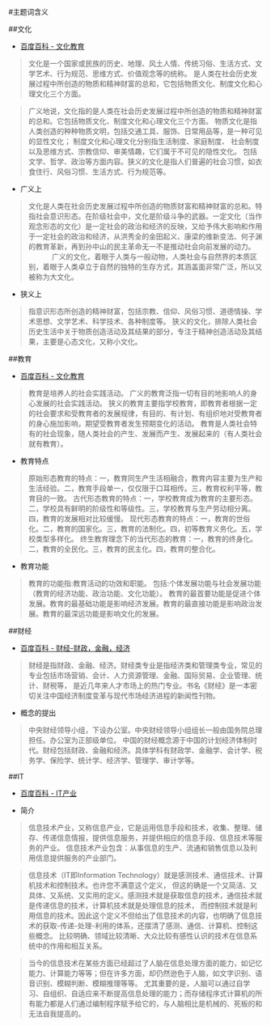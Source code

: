 #主题词含义

##文化

- [百度百科 - 文化教育](http://baike.baidu.com/view/1639168.htm)

> 文化是一个国家或民族的历史、地理、风土人情、传统习俗、生活方式、文学艺术、行为规范、思维方式、价值观念等的统称。
是人类在社会历史发展过程中所创造的物质和精神财富的总和，它包括物质文化、制度文化和心理文化三个方面。

> 广义地说，文化指的是人类在社会历史发展过程中所创造的物质和精神财富的总和。它包括物质文化、制度文化和心理文化三个方面。
物质文化是指人类创造的种种物质文明，包括交通工具、服饰、日常用品等，是一种可见的显性文化；
制度文化和心理文化分别指生活制度、家庭制度、 社会制度以及思维方式、宗教信仰、审美情趣，它们属于不可见的隐性文化。
包括文学、哲学、政治等方面内容。狭义的文化是指人们普遍的社会习惯，如衣食住行、风俗习惯、生活方式、行为规范等。

- 广义上

> 文化是人类在社会历史发展过程中所创造的物质财富和精神财富的总和。特指社会意识形态。在阶级社会中，文化是阶级斗争的武器。一定文化（当作观念形态的文化）是一定社会的政治和经济的反映，又给予伟大影响和作用于一定社会的政治和经济，从洪秀全的金田起义、康梁的维新变法、何子渊的教育革新，再到孙中山的民主革命无一不是推动社会向前发展的动力。 　
　　广义的文化，着眼于人类与一般动物，人类社会与自然界的本质区别，着眼于人类卓立于自然的独特的生存方式，其涵盖面非常广泛，所以又被称为大文化。 

- 狭义上

> 指意识形态所创造的精神财富，包括宗教、信仰、风俗习惯、道德情操、学术思想、文学艺术、科学技术、各种制度等。
狭义的文化，排除人类社会历史生活中关于物质创造活动及其结果的部分，专注于精神创造活动及其结果，主要是心态文化，又称小文化。 　

##教育

- [百度百科 - 文化教育](http://baike.baidu.com/view/1639168.htm)

> 教育是培养人的社会实践活动。 广义的教育泛指一切有目的地影响人的身心发展的社会实践活动。
狭义的教育主要指学校教育，即教育者根据一定的社会要求和受教育者的发展规律，有目的、有计划、有组织地对受教育者的身心施加影响，期望受教育者发生预期变化的活动。 教育是人类社会特有的社会现象，随人类社会的产生、发展而产生、发展起来的（有人类社会就有教育）。

- 教育特点

> 原始形态教育的特点：一，教育同生产生活相融合，教育内容主要为生产和生活经验。二，教育手段单一，仅仅限于口耳相传。三，教育权利平等，教育目的一致。
古代形态教育的特点：一，学校教育成为教育的主要形态。二，学校具有鲜明的阶级性和等级性。三，学校教育与生产劳动相分离。四，教育的发展相对比较缓慢。
现代形态教育的特点：一，教育的世俗化。二，教育的国家化。三，教育的法制化。四，初等教育义务化。五，学校类型多样化。
终生教育理念下的当代形态的教育：一，教育的终身化。二，教育的全民化。三，教育的民主化。四，教育的整合化。

- 教育功能

> 教育的功能指:教育活动的功效和职能。 包括:个体发展功能与社会发展功能（教育的经济功能、政治功能、文化功能）。 
教育的最首要功能是促进个体发展。教育的最基础功能是影响经济发展。教育的最直接功能是影响政治发展。教育的最深远功能是影响文化的发展。


##财经

- [百度百科 - 财经-财政，金融，经济](http://baike.baidu.com/subview/65159/5084884.htm)

> 财经是指财政、金融、经济。财经类专业是指经济类和管理类专业，常见的专业包括市场营销、会计、人力资源管理、金融、国际贸易、企业管理、统计、财税等，
是近几年来人才市场上的热门专业。书名《财经》是一本密切关注中国经济制度变革与现代市场经济进程的新闻性刊物。

- 概念的提出

> 中央财经领导小组，下设办公室。中央财经领导小组组长一般由国务院总理担任。办公室为正部级单位。
中国的财经概念源于中国的计划经济体制时代。财经包括财政、金融和经济。具体学科有财政学、金融学、会计学、税务学、保险学、统计学、经济学、管理学、审计学等。

##IT

- [百度百科 - IT产业](http://baike.baidu.com/view/399067.htm?fromtitle=IT%E4%BA%A7%E4%B8%9A&fromid=4415059&type=syn)

- 简介

> 信息技术产业，又称信息产业，它是运用信息手段和技术，收集、整理、储存、传递信息情报，提供信息服务，并提供相应的信息手段、信息技术等服务的产业。
信息技术产业包含：从事信息的生产、流通和销售信息以及利用信息提供服务的产业部门。

> 信息技术（IT即Information Technology）就是感测技术、通信技术、计算机技术和控制技术。也许您不满意这个定义，
但这的确是一个又简洁、又具体、又系统、又实用的定义。感测技术就是获取信息的技术，通信技术就是传递信息的技术，计算机技术就是处理信息的技术，
而控制技术就是利用信息的技术。因此这个定义不但给出了信息技术的内容，也明确了信息技术的获取-传递-处理-利用的体系，还摆清了感测、通信、计算机、控制这些概念。
比较明确、领域比较清晰、大众比较有感性认识的技术在信息系统中的作用和相互关系。

> 当今的信息技术在某些方面已经超过了人脑在信息处理方面的能力，如记忆能力、计算能力等等；但在许多方面，却仍然逊色于人脑，如文字识别、语音识别、模糊判断、模糊推理等等。
尤其重要的是，人脑可以通过自学习、自组织、自适应来不断提高信息处理的能力；而存储程序式计算机的所有能力都是人们通过编制程序赋予给它的，与人脑相比是机械的、死板的和无法自我提高的。